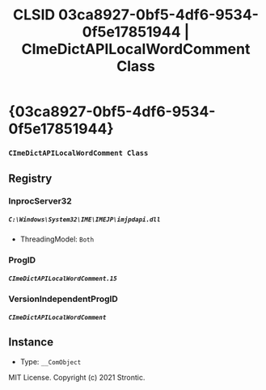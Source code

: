 ﻿---
title: "CLSID 03ca8927-0bf5-4df6-9534-0f5e17851944 | CImeDictAPILocalWordComment Class"
excerpt: What is COM-Object CLSID 03ca8927-0bf5-4df6-9534-0f5e17851944?
---

# {03ca8927-0bf5-4df6-9534-0f5e17851944}

### `CImeDictAPILocalWordComment Class`

## Registry


### InprocServer32

##### `C:\Windows\System32\IME\IMEJP\imjpdapi.dll`
* ThreadingModel: `Both`

### ProgID

##### `CImeDictAPILocalWordComment.15`

### VersionIndependentProgID

##### `CImeDictAPILocalWordComment`

## Instance

* Type: `__ComObject`

MIT License. Copyright (c) 2021 Strontic.


